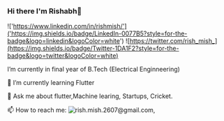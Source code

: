 ### Hi there I'm Rishabh👋

!['https://www.linkedin.com/in/rishmish/']('https://img.shields.io/badge/LinkedIn-0077B5?style=for-the-badge&logo=linkedin&logoColor=white') ![https://twitter.com/rish_mish_](https://img.shields.io/badge/Twitter-1DA1F2?style=for-the-badge&logo=twitter&logoColor=white)

I’m currently in final year of B.Tech (Electrical Enginneering)

🌱 I’m currently learning Flutter

💬 Ask me about flutter,Machine learing, Startups, Cricket.

📫 How to reach me: ![rish.mish.2607@gmail.com](https://img.shields.io/badge/Gmail-D14836?style=for-the-badge&logo=gmail&logoColor=white),

<!--
**rishimish/rishimish** is a ✨ _special_ ✨ repository because its `README.md` (this file) appears on your GitHub profile.

Here are some ideas to get you started:

- 🔭 I’m currently working on ...
- 🌱 I’m currently learning Flutter
- 👯 I’m looking to collaborate on ...
- 🤔 I’m looking for help with ...
- 💬 Ask me about ...
- 📫 How to reach me: ...
- 😄 Pronouns: ...
- ⚡ Fun fact: ...
-->
